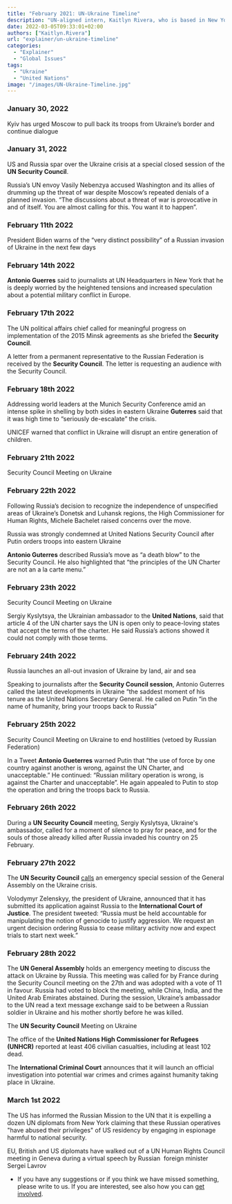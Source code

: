 ```yaml
---
title: "February 2021: UN-Ukraine Timeline"
description: "UN-aligned intern, Kaitlyn Rivera, who is based in New York, presents a thorough timeline of all United Nations-Ukraine related events that led to the war."
date: 2022-03-05T09:33:01+02:00
authors: ["Kaitlyn.Rivera"]
url: "explainer/un-ukraine-timeline"
categories: 
  - "Explainer"
  - "Global Issues"
tags: 
  - "Ukraine"
  - "United Nations"
image: "/images/UN-Ukraine-Timeline.jpg"
---
```


### **January 30, 2022**

Kyiv has urged Moscow to pull back its troops from Ukraine’s border and continue dialogue

### **January 31, 2022**

US and Russia spar over the Ukraine crisis at a special closed session of the **UN Security Council**.

Russia’s UN envoy Vasily Nebenzya accused Washington and its allies of drumming up the threat of war despite Moscow’s repeated denials of a planned invasion. “The discussions about a threat of war is provocative in and of itself. You are almost calling for this. You want it to happen”.

### **February 11th 2022** 

President Biden warns of the “very distinct possibility” of a Russian invasion of Ukraine in the next few days

### **February 14th 2022** 

**Antonio Guerres** said to journalists at UN Headquarters in New York that he is deeply worried by the heightened tensions and increased speculation about a potential military conflict in Europe.

### **February 17th 2022** 

The UN political affairs chief called for meaningful progress on implementation of the 2015 Minsk agreements as she briefed the **Security Council**.

A letter from a permanent representative to the Russian Federation is received by the **Security Council**. The letter is requesting an audience with the Security Council.

### **February 18th 2022** 

Addressing world leaders at the Munich Security Conference amid an intense spike in shelling by both sides in eastern Ukraine **Guterres** said that it was high time to “seriously de-escalate” the crisis.

UNICEF warned that conflict in Ukraine will disrupt an entire generation of children.

### **February 21th 2022** 

Security Council Meeting on Ukraine 

### **February 22th 2022** 

Following Russia’s decision to recognize the independence of unspecified areas of Ukraine’s Donetsk and Luhansk regions, the High Commissioner for Human Rights, Michele Bachelet raised concerns over the move.

Russia was strongly condemned at United Nations Security Council after Putin orders troops into eastern Ukraine

**Antonio Guterres** described Russia’s move as “a death blow” to the Security Council. He also highlighted that “the principles of the UN Charter are not an a la carte menu.”

### **February 23th 2022** 

Security Council Meeting on Ukraine 

Sergiy Kyslytsya, the Ukrainian ambassador to the **United Nations**, said that article 4 of the UN charter says the UN is open only to peace-loving states that accept the terms of the charter. He said Russia’s actions showed it could not comply with those terms.

### **February 24th 2022** 

Russia launches an all-out invasion of Ukraine by land, air and sea

Speaking to journalists after the **Security Council session**, Antonio Guterres called the latest developments in Ukraine “the saddest moment of his tenure as the United Nations Secretary General. He called on Putin “in the name of humanity, bring your troops back to Russia”

### **February 25th 2022** 

Security Council Meeting on Ukraine to end hostilities (vetoed by Russian Federation)

In a Tweet **Antonio Gueterres** warned Putin that “the use of force by one country against another is wrong, against the UN Charter, and unacceptable.” He continued: “Russian military operation is wrong, is against the Charter and unacceptable”. He again appealed to Putin to stop the operation and bring the troops back to Russia.

### **February 26th 2022** 

During a **UN Security Council** meeting, Sergiy Kyslytsya, Ukraine's ambassador, called for a moment of silence to pray for peace, and for the souls of those already killed after Russia invaded his country on 25 February.

### **February 27th 2022** 

The **UN Security Council** [calls](https://www.un.org/press/en/2022/sc14809.doc.htm) an emergency special session of the General Assembly on the Ukraine crisis.

Volodymyr Zelenskyy, the president of Ukraine, announced that it has submitted its application against Russia to the **International Court of Justice**. The president tweeted: “Russia must be held accountable for manipulating the notion of genocide to justify aggression. We request an urgent decision ordering Russia to cease military activity now and expect trials to start next week.”

### **February 28th 2022** 

The **UN General Assembly** holds an emergency meeting to discuss the attack on Ukraine by Russia. This meeting was called for by France during the Security Council meeting on the 27th and was adopted with a vote of 11 in favour. Russia had voted to block the meeting, while China, India, and the United Arab Emirates abstained. During the session, Ukraine’s ambassador to the UN read a text message exchange said to be between a Russian soldier in Ukraine and his mother shortly before he was killed.

The **UN Security Council** Meeting on Ukraine 

The office of the **United Nations High Commissioner for Refugees (UNHCR)** reported at least 406 civilian casualties, including at least 102 dead.

The **International Criminal Court** announces that it will launch an official investigation into potential war crimes and crimes against humanity taking place in Ukraine. 

### **March 1st 2022**

The US has informed the Russian Mission to the UN that it is expelling a dozen UN diplomats from New York claiming that these Russian operatives "have abused their privileges" of US residency by engaging in espionage harmful to national security.

EU, British and US diplomats have walked out of a UN Human Rights Council meeting in Geneva during a virtual speech by Russian  foreign minister Sergei Lavrov 

- If you have any suggestions or if you think we have missed something, please write to us. If you are interested, see also how you can [get involved](https://un-aligned.org/get-involved/).
